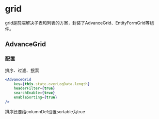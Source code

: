 # grid

grid是前端解决子表和列表的方案，封装了AdvanceGrid、EntityFormGrid等组件。

## AdvanceGrid

### 配置
排序、过滤、搜索
```jsx
<AdvanceGrid
    key={this.state.overLogData.length}
    headerFilter={true}
    searchEnable={true}
    enableSorting={true}
/>
```
排序还要给columnDef设置sortable为true